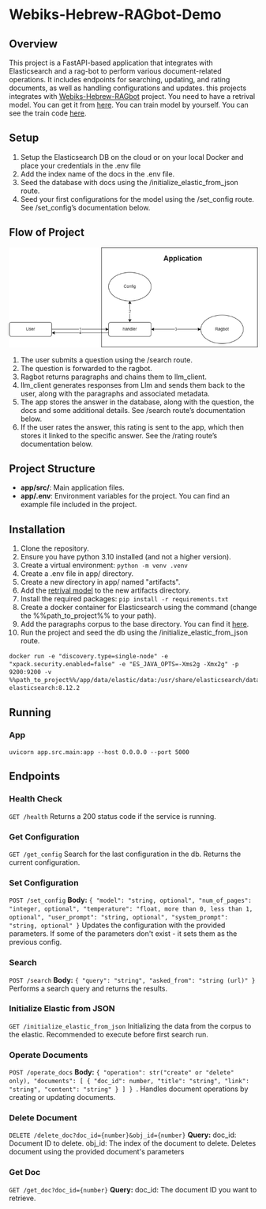 # Webiks-Hebrew-RAGbot-Demo

## Overview

This project is a FastAPI-based application that integrates with Elasticsearch and a rag-bot to perform various document-related operations.
It includes endpoints for searching, updating, and rating documents, as well as handling configurations and updates.
this projects integrates with [Webiks-Hebrew-RAGbot](https://github.com/NNLP-IL/Webiks-Hebrew-RAGbot) project.
You need to have a retrival model. You can get it from [here](https://drive.google.com/file/d/1eFAddJWBWDvoid-Gyn6ZT5jPwf-vNPI8/view).
You can train model by yourself. You can see the train code [here](https://github.com/NNLP-IL/Webiks-Hebrew-RAGbot-Trainer).

## Setup

1. Setup the Elasticsearch DB on the cloud or on your local Docker and place your credentials in the .env file
2. Add the index name of the docs in the .env file.
3. Seed the database with docs using the /initialize_elastic_from_json route.
4. Seed your first configurations for the model using the /set_config route. See /set_config’s documentation below.

## Flow of Project

![kolzchut-chart drawio](./kolzchut-chart.drawio.png)

1. The user submits a question using the /search route.
2. The question is forwarded to the ragbot.
3. Ragbot returns paragraphs and chains them to llm_client.
4. llm_client generates responses from Llm and sends them back to the user, along with the paragraphs and associated metadata.
5. The app stores the answer in the database, along with the question, the docs and some additional details. See /search route’s documentation below.
6. If the user rates the answer, this rating is sent to the app, which then stores it linked to the specific answer. See the /rating route’s documentation below.

## Project Structure

- **app/src/**: Main application files.
- **app/.env**: Environment variables for the project. You can find an example file included in the project.

## Installation

1. Clone the repository.
2. Ensure you have python 3.10 installed (and not a higher version).
3. Create a virtual environment: `python -m venv .venv`
4. Create a .env file in app/ directory.
5. Create a new directory in app/ named "artifacts".
6. Add the [retrival model](https://drive.google.com/file/d/1eFAddJWBWDvoid-Gyn6ZT5jPwf-vNPI8/view) to the new artifacts directory.
7. Install the required packages: `pip install -r requirements.txt`
8. Create a docker container for Elasticsearch using the command (change the %%path_to_project%% to your path).
9. Add the paragraphs corpus to the base directory. You can find it [here](https://github.com/NNLP-IL/Webiks-Hebrew-RAGbot-KolZchut-Paragraph-Corpus).
10. Run the project and seed the db using the /initialize_elastic_from_json route.

```
docker run -e "discovery.type=single-node" -e "xpack.security.enabled=false" -e "ES_JAVA_OPTS=-Xms2g -Xmx2g" -p 9200:9200 -v %%path_to_project%%/app/data/elastic/data:/usr/share/elasticsearch/data elasticsearch:8.12.2
```

## Running

### App

```
uvicorn app.src.main:app --host 0.0.0.0 --port 5000
```



## Endpoints

### Health Check

`GET /health`
Returns a 200 status code if the service is running.

### Get Configuration

`GET /get_config`
Search for the last configuration in the db. Returns the current configuration.

### Set Configuration

`POST /set_config`
**Body:**
`{ "model": "string, optional", "num_of_pages": "integer, optional", "temperature": "float, more than 0, less than 1, optional", "user_prompt": "string, optional", "system_prompt": "string, optional" }`
Updates the configuration with the provided parameters. If some of the parameters don't exist - it sets them as the
previous config.

### Search

`POST /search`
**Body:**
`{ "query": "string", "asked_from": "string (url)" }`
Performs a search query and returns the results.

### Initialize Elastic from JSON

`GET /initialize_elastic_from_json`
Initializing the data from the corpus to the elastic. Recommended to execute before first search run.

### Operate Documents

`POST /operate_docs`
**Body:** `{
  "operation": str("create" or "delete" only),
  "documents": [
    { "doc_id": number, "title": "string", "link": "string", "content": "string" }
  ]
}
`.
Handles document operations by creating or updating documents.

### Delete Document

`DELETE /delete_doc?doc_id={number}&obj_id={number}`
**Query:** doc_id: Document ID to delete.
obj_id: The index of the document to delete.
Deletes document using the provided document's parameters

### Get Doc

`GET /get_doc?doc_id={number}`
**Query:** doc_id: The document ID you want to retrieve.
